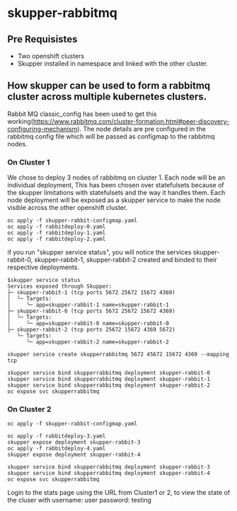 # skupper-rabbitmq

## Pre Requisistes

- Two openshift clusters 
- Skupper installed in namespace and linked with the other cluster.

## How skupper can be used to form a rabbitmq cluster across multiple kubernetes clusters.

Rabbit MQ classic_config has been used to get this working(https://www.rabbitmq.com/cluster-formation.html#peer-discovery-configuring-mechanism). The node details are pre configured in the rabbitmq config file which will be passed as configmap to the rabbitmq nodes.


### On Cluster 1

  We chose to deploy 3 nodes of rabbitmq on cluster 1. Each node will be an individual deployment, This has been chosen over statefulsets because of the skupper limitations with statefulsets and the way it handles them.
  Each node deployment will be exposed as a skupper service to make the node visible across the other openshift cluster.
```
oc apply -f skupper-rabbit-configmap.yaml
oc apply -f rabbitdeploy-0.yaml
oc apply -f rabbitdeploy-1.yaml
oc apply -f rabbitdeploy-2.yaml
```

if you run "skupper service status", you will notice the services skupper-rabbit-0, skupper-rabbit-1, skupper-rabbit-2 created and binded to their respective deployments. 

```
$skupper service status
Services exposed through Skupper:
├─ skupper-rabbit-1 (tcp ports 5672 25672 15672 4369)
│  ╰─ Targets:
│     ╰─ app=skupper-rabbit-1 name=skupper-rabbit-1
├─ skupper-rabbit-0 (tcp ports 5672 25672 15672 4369)
│  ╰─ Targets:
│     ╰─ app=skupper-rabbit-0 name=skupper-rabbit-0
├─ skupper-rabbit-2 (tcp ports 25672 15672 4369 5672)
   ╰─ Targets:
      ╰─ app=skupper-rabbit-2 name=skupper-rabbit-2

```
```
skupper service create skupperrabbitmq 5672 45672 15672 4369 --mapping tcp

skupper service bind skupperrabbitmq deployment skupper-rabbit-0 
skupper service bind skupperrabbitmq deployment skupper-rabbit-1
skupper service bind skupperrabbitmq deployment skupper-rabbit-2
oc expose svc skupperrabbitmq
```

### On Cluster 2
```
oc apply -f skupper-rabbit-configmap.yaml

oc apply -f rabbitdeploy-3.yaml
skupper expose deployment skupper-rabbit-3
oc apply -f rabbitdeploy-4.yaml
skupper expose deployment skupper-rabbit-4
```
```
skupper service bind skupperrabbitmq deployment skupper-rabbit-3
skupper service bind skupperrabbitmq deployment skupper-rabbit-4
oc expose svc skupperrabbitmq
```


Login to the stats page using the URL from Cluster1 or 2, to view the state of the cluser with 
username:  user
password: testing


